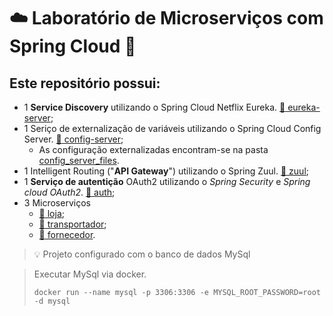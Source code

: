 # :cloud: Laboratório de Microserviços com Spring Cloud :herb:

## Este repositório possui:

* 1 **Service Discovery** utilizando o Spring Cloud Netflix Eureka. [ :open_file_folder: eureka-server](https://github.com/victorhugolgr/labs-microservico-spring-cloud/tree/master/eureka-server);
* 1 Seriço de externalização de variáveis utilizando o Spring Cloud Config Server. [ :open_file_folder: config-server](https://github.com/victorhugolgr/labs-microservico-spring-cloud/tree/master/config-server);
  * As configuração externalizadas encontram-se na pasta [config_server_files](https://github.com/victorhugolgr/labs-microservico-spring-cloud/tree/master/config_server_files).
* 1 Intelligent Routing ("**API Gateway**") utilizando o Spring Zuul. [:open_file_folder: zuul](https://github.com/victorhugolgr/labs-microservico-spring-cloud/tree/master/zuul);
* 1 **Serviço de autentição** OAuth2 utilizando o *Spring Security* e *Spring cloud OAuth2*. [:open_file_folder: auth](https://github.com/victorhugolgr/labs-microservico-spring-cloud/blob/master/auth/pom.xml);
* 3 Microserviços
  * [:open_file_folder: loja](https://github.com/victorhugolgr/labs-microservico-spring-cloud/tree/master/loja);
  * [:open_file_folder: transportador](https://github.com/victorhugolgr/labs-microservico-spring-cloud/tree/master/transportador);
  * [:open_file_folder: fornecedor](https://github.com/victorhugolgr/labs-microservico-spring-cloud/tree/master/fornecedor).

> :bulb: Projeto configurado com o banco de dados MySql

> Executar MySql via docker. 
> ```shell
> docker run --name mysql -p 3306:3306 -e MYSQL_ROOT_PASSWORD=root -d mysql 
> ```
